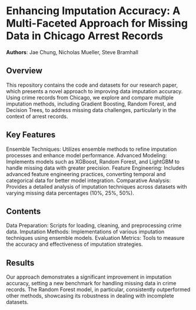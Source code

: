 # Enhancing Imputation Accuracy: A Multi-Faceted Approach for Missing Data in Chicago Arrest Records
**Authors**: Jae Chung, Nicholas Mueller, Steve Bramhall

## Overview
This repository contains the code and datasets for our research paper, which presents a novel approach to improving data imputation accuracy. Using crime records from Chicago, we explore and compare multiple imputation methods, including Gradient Boosting, Random Forest, and Decision Trees, to address missing data challenges, particularly in the context of arrest records.

## Key Features
Ensemble Techniques: Utilizes ensemble methods to refine imputation processes and enhance model performance.
Advanced Modeling: Implements models such as XGBoost, Random Forest, and LightGBM to handle missing data with greater precision.
Feature Engineering: Includes advanced feature engineering practices, converting temporal and categorical data for better model integration.
Comparative Analysis: Provides a detailed analysis of imputation techniques across datasets with varying missing data percentages (10%, 25%, 50%).
## Contents
Data Preparation: Scripts for loading, cleaning, and preprocessing crime data.
Imputation Methods: Implementations of various imputation techniques using ensemble models.
Evaluation Metrics: Tools to measure the accuracy and effectiveness of imputation strategies.
## Results
Our approach demonstrates a significant improvement in imputation accuracy, setting a new benchmark for handling missing data in crime records. The Random Forest model, in particular, consistently outperformed other methods, showcasing its robustness in dealing with incomplete datasets.

